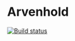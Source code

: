 # Arvenhold

[![Build status](https://ci.appveyor.com/api/projects/status/xw0pygivi3i68389?svg=true)](https://ci.appveyor.com/project/JarCarr/arvenhold)